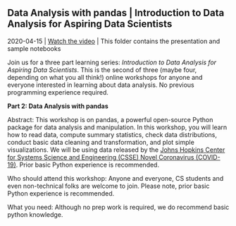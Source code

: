 ## Data Analysis with pandas | Introduction to Data Analysis for Aspiring Data Scientists

2020-04-15 | [Watch the video](https://www.youtube.com/watch?v=riSgfbq3jpY) | This folder contains the presentation and sample notebooks

Join us for a three part learning series: *Introduction to Data Analysis for Aspiring Data Scientists*. This is the second of three (maybe four, depending on what you all think!) online workshops for anyone and everyone interested in learning about data analysis. No previous programming experience required.

**Part 2: Data Analysis with pandas**

Abstract: This workshop is on pandas, a powerful open-source Python package for data analysis and manipulation. In this workshop, you will learn how to read data, compute summary statistics, check data distributions, conduct basic data cleaning and transformation, and plot simple visualizations. We will be using data released by the [Johns Hopkins Center for Systems Science and Engineering (CSSE) Novel Coronavirus (COVID-19)](https://github.com/CSSEGISandData/COVID-19). Prior basic Python experience is recommended.

Who should attend this workshop: Anyone and everyone, CS students and even non-technical folks are welcome to join. Please note, prior basic Python experience is recommended.

What you need: Although no prep work is required, we do recommend basic python knowledge.
